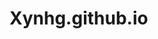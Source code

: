 # Xynhg.github.io
<title>
  Pizza é bom :O
<text>
  Olá :D ñ sei muito bem fazer sites, é o meu primeiro. 

